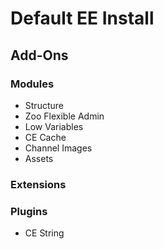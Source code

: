 Default EE Install
==================

Add-Ons
-------

### Modules

- Structure
- Zoo Flexible Admin
- Low Variables
- CE Cache
- Channel Images
- Assets

### Extensions

### Plugins

- CE String


